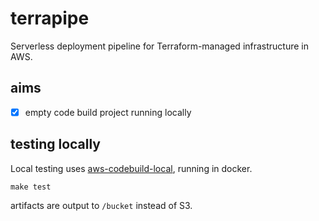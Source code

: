 # terrapipe
Serverless deployment pipeline for Terraform-managed infrastructure in AWS.

## aims

- [x] empty code build project running locally

## testing locally

Local testing uses [aws-codebuild-local](https://hub.docker.com/r/amazon/aws-codebuild-local/), running in docker.

`make test`

artifacts are output to `/bucket` instead of S3.

